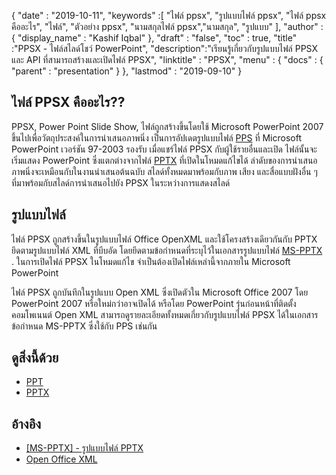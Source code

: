 {
  "date" : "2019-10-11",
  "keywords" :[ "ไฟล์ ppsx", "รูปแบบไฟล์ ppsx", "ไฟล์ ppsx คืออะไร", "ไฟล์", "ตัวอย่าง ppsx", "นามสกุลไฟล์ ppsx","นามสกุล", "รูปแบบ" ],
  "author" : {
    "display_name" : "Kashif Iqbal"
},
  "draft" : "false",
  "toc" : true,
  "title" :"PPSX - ไฟล์สไลด์โชว์ PowerPoint",
  "description":"เรียนรู้เกี่ยวกับรูปแบบไฟล์ PPSX และ API ที่สามารถสร้างและเปิดไฟล์ PPSX",
  "linktitle" : "PPSX",
  "menu" : {
    "docs" : {
      "parent" : "presentation"
}
},
  "lastmod" : "2019-09-10"
}

## ไฟล์ PPSX คืออะไร??

PPSX, Power Point Slide Show, ไฟล์ถูกสร้างขึ้นโดยใช้ Microsoft PowerPoint 2007 ขึ้นไปเพื่อวัตถุประสงค์ในการนำเสนอภาพนิ่ง เป็นการอัปเดตรูปแบบไฟล์ [PPS](/th/presentation/pps/) ที่ Microsoft PowerPoint เวอร์ชัน 97-2003 รองรับ เมื่อแชร์ไฟล์ PPSX กับผู้ใช้รายอื่นและเปิด ไฟล์นั้นจะเริ่มแสดง PowerPoint ซึ่งแตกต่างจากไฟล์ [PPTX](/th/presentation/pptx/) ที่เปิดในโหมดแก้ไขได้ ลำดับของการนำเสนอภาพนิ่งจะเหมือนกับในงานนำเสนอต้นฉบับ สไลด์ทั้งหมดมาพร้อมกับภาพ เสียง และสื่อแบบฝังอื่น ๆ ที่มาพร้อมกับสไลด์การนำเสนอไปยัง PPSX ในระหว่างการแสดงสไลด์

## รูปแบบไฟล์ ##

ไฟล์ PPSX ถูกสร้างขึ้นในรูปแบบไฟล์ Office OpenXML และใช้โครงสร้างเดียวกันกับ PPTX ยึดตามรูปแบบไฟล์ XML ที่บีบอัด โดยยึดตามข้อกำหนดที่ระบุไว้ในเอกสารรูปแบบไฟล์ [MS-PPTX](https://msdn.microsoft.com/en-us/library/dd926741(v#office.12).aspx) . ในการเปิดไฟล์ PPSX ในโหมดแก้ไข จำเป็นต้องเปิดไฟล์เหล่านี้จากภายใน Microsoft PowerPoint

ไฟล์ PPSX ถูกบันทึกในรูปแบบ Open XML ซึ่งเปิดตัวใน Microsoft Office 2007 โดย PowerPoint 2007 หรือใหม่กว่าอาจเปิดได้ หรือโดย PowerPoint รุ่นก่อนหน้าที่ติดตั้งคอมโพเนนต์ Open XML สามารถดูรายละเอียดทั้งหมดเกี่ยวกับรูปแบบไฟล์ PPSX ได้ในเอกสารข้อกำหนด MS-PPTX ซึ่งใช้กับ PPS เช่นกัน

## ดูสิ่งนี้ด้วย ##

* [PPT](/th/presentation/ppt/)
* [PPTX](/th/presentation/pptx/)

## อ้างอิง ##

* [[MS-PPTX] - รูปแบบไฟล์ PPTX](https://msdn.microsoft.com/en-us/library/dd926741(v#office.12).aspx)
* [Open Office XML](http://officeopenxml.com/anatomyofOOXML-pptx.php)

